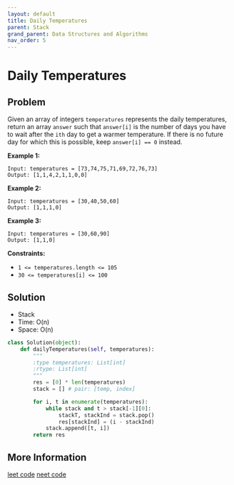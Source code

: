 ```yaml
---
layout: default
title: Daily Temperatures
parent: Stack
grand_parent: Data Structures and Algorithms
nav_order: 5
---
```


# Daily Temperatures

## Problem

Given an array of integers `temperatures` represents the daily temperatures, return an array `answer` such that `answer[i]` is the number of days you have to wait after the `ith` day to get a warmer temperature. If there is no future day for which this is possible, keep `answer[i] == 0` instead.

**Example 1:**

```
Input: temperatures = [73,74,75,71,69,72,76,73]
Output: [1,1,4,2,1,1,0,0]
```

**Example 2:**

```
Input: temperatures = [30,40,50,60]
Output: [1,1,1,0]
```

**Example 3:**

```
Input: temperatures = [30,60,90]
Output: [1,1,0]
```

**Constraints:**

- `1 <= temperatures.length <= 105`
- `30 <= temperatures[i] <= 100`

## Solution

- Stack
- Time: O(n)
- Space: O(n)

```python
class Solution(object):
    def dailyTemperatures(self, temperatures):
        """
        :type temperatures: List[int]
        :rtype: List[int]
        """
        res = [0] * len(temperatures)
        stack = [] # pair: [temp, index]

        for i, t in enumerate(temperatures):
            while stack and t > stack[-1][0]:
                stackT, stackInd = stack.pop()
                res[stackInd] = (i - stackInd)
            stack.append([t, i])
        return res
```

## More Information

[leet code](https://leetcode.com/problems/daily-temperatures/description/) [neet code](https://youtu.be/cTBiBSnjO3c?si=NHyHoQ8YjBvX8N2Y)
